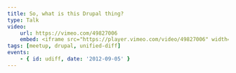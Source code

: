 ```yaml
---
title: So, what is this Drupal thing?
type: Talk
video:
    url: https://vimeo.com/49827006
    embed: <iframe src="https://player.vimeo.com/video/49827006" width="640" height="360" frameborder="0" webkitallowfullscreen mozallowfullscreen allowfullscreen></iframe>
tags: [meetup, drupal, unified-diff]
events:
    - { id: udiff, date: '2012-09-05' }
---
```

